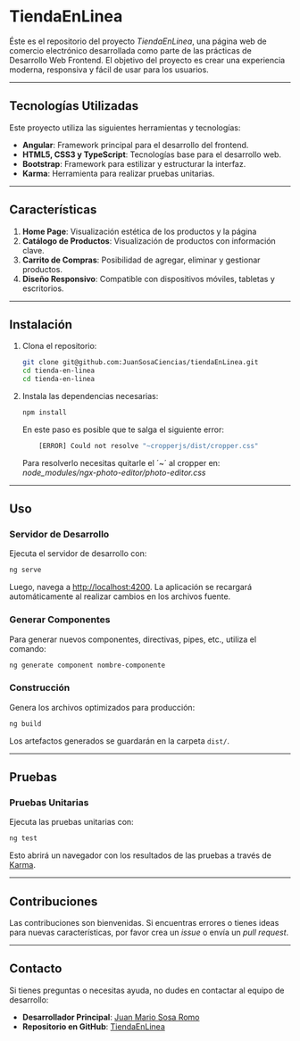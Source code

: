 # TiendaEnLinea

Éste es el repositorio del proyecto *TiendaEnLinea*, una página web de comercio electrónico desarrollada como parte de las prácticas de Desarrollo Web Frontend. El objetivo del proyecto es crear una experiencia moderna, responsiva y fácil de usar para los usuarios.

---

## Tecnologías Utilizadas

Este proyecto utiliza las siguientes herramientas y tecnologías:

- **Angular**: Framework principal para el desarrollo del frontend.
- **HTML5, CSS3 y TypeScript**: Tecnologías base para el desarrollo web.
- **Bootstrap**: Framework para estilizar y estructurar la interfaz.
- **Karma**: Herramienta para realizar pruebas unitarias.

---

## Características

1. **Home Page**: Visualización estética de los productos y la página
2. **Catálogo de Productos**: Visualización de productos con información clave.
3. **Carrito de Compras**: Posibilidad de agregar, eliminar y gestionar productos.
4. **Diseño Responsivo**: Compatible con dispositivos móviles, tabletas y escritorios.

---

## Instalación

1. Clona el repositorio:
   ```bash
   git clone git@github.com:JuanSosaCiencias/tiendaEnLinea.git
   cd tienda-en-linea
   cd tienda-en-linea
   ```
2. Instala las dependencias necesarias:
   ```bash
   npm install
   ```
   
   En este paso es posible que te salga el siguiente error:
   ```bash
       [ERROR] Could not resolve "~cropperjs/dist/cropper.css"
   ```

   Para resolverlo necesitas quitarle el ´~´ al cropper en: *node_modules/ngx-photo-editor/photo-editor.css*

---

## Uso

### Servidor de Desarrollo

Ejecuta el servidor de desarrollo con:
```bash
ng serve
```
Luego, navega a [http://localhost:4200](http://localhost:4200). La aplicación se recargará automáticamente al realizar cambios en los archivos fuente.

### Generar Componentes

Para generar nuevos componentes, directivas, pipes, etc., utiliza el comando:
```bash
ng generate component nombre-componente
```

### Construcción

Genera los archivos optimizados para producción:
```bash
ng build
```
Los artefactos generados se guardarán en la carpeta `dist/`.

---

## Pruebas

### Pruebas Unitarias

Ejecuta las pruebas unitarias con:
```bash
ng test
```
Esto abrirá un navegador con los resultados de las pruebas a través de [Karma](https://karma-runner.github.io).


---

## Contribuciones

Las contribuciones son bienvenidas. Si encuentras errores o tienes ideas para nuevas características, por favor crea un *issue* o envía un *pull request*.

---

## Contacto

Si tienes preguntas o necesitas ayuda, no dudes en contactar al equipo de desarrollo:

- **Desarrollador Principal**: [Juan Mario Sosa Romo](juanmario@ciencias.unam.mx)
- **Repositorio en GitHub**: [TiendaEnLinea](https://github.com/JuanSosaCiencias/tiendaEnLinea/tree/S2/tiendaEnLinea)

